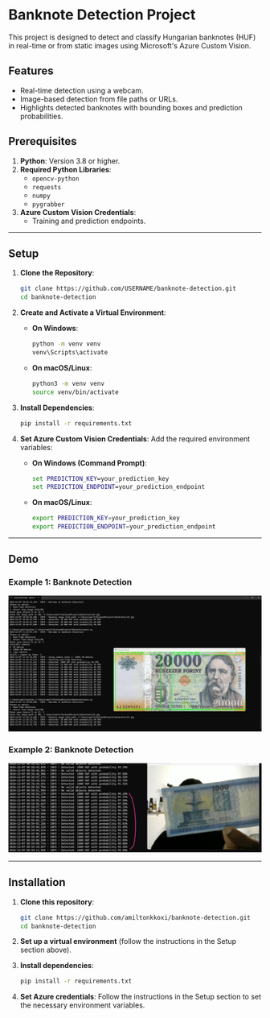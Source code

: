 # Banknote Detection Project

This project is designed to detect and classify Hungarian banknotes (HUF) in real-time or from static images using Microsoft's Azure Custom Vision.

## Features

- Real-time detection using a webcam.
- Image-based detection from file paths or URLs.
- Highlights detected banknotes with bounding boxes and prediction probabilities.

## Prerequisites

1. **Python**: Version 3.8 or higher.
2. **Required Python Libraries**:
   - `opencv-python`
   - `requests`
   - `numpy`
   - `pygrabber`
3. **Azure Custom Vision Credentials**:
   - Training and prediction endpoints.

---

## Setup

1. **Clone the Repository**:
   ```bash
   git clone https://github.com/USERNAME/banknote-detection.git
   cd banknote-detection
   ```

2. **Create and Activate a Virtual Environment**:
   - **On Windows**:
     ```bash
     python -m venv venv
     venv\Scripts\activate
     ```
   - **On macOS/Linux**:
     ```bash
     python3 -m venv venv
     source venv/bin/activate
     ```

3. **Install Dependencies**:
   ```bash
   pip install -r requirements.txt
   ```

4. **Set Azure Custom Vision Credentials**:
   Add the required environment variables:
   - **On Windows (Command Prompt)**:
     ```cmd
     set PREDICTION_KEY=your_prediction_key
     set PREDICTION_ENDPOINT=your_prediction_endpoint
     ```
   - **On macOS/Linux**:
     ```bash
     export PREDICTION_KEY=your_prediction_key
     export PREDICTION_ENDPOINT=your_prediction_endpoint
     ```

---

## Demo

### Example 1: Banknote Detection
![Banknote Detection Example 1](images/test.png)

### Example 2: Banknote Detection
![Banknote Detection Example 2](images/test2.png)

---

## Installation

1. **Clone this repository**:
   ```bash
   git clone https://github.com/amiltonkkoxi/banknote-detection.git
   cd banknote-detection
   ```

2. **Set up a virtual environment** (follow the instructions in the Setup section above).

3. **Install dependencies**:
   ```bash
   pip install -r requirements.txt
   ```

4. **Set Azure credentials**:
   Follow the instructions in the Setup section to set the necessary environment variables.

